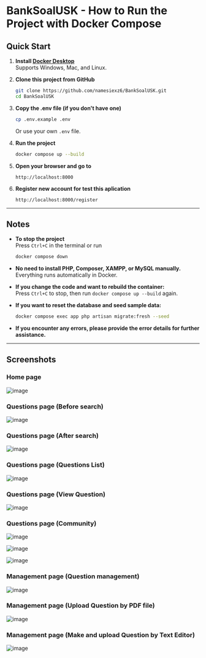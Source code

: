 # BankSoalUSK - How to Run the Project with Docker Compose

## Quick Start

1. **Install [Docker Desktop](https://www.docker.com/products/docker-desktop/)**  
   Supports Windows, Mac, and Linux.

2. **Clone this project from GitHub**
   ```sh
   git clone https://github.com/namesiexz6/BankSoalUSK.git
   cd BankSoalUSK
   ```

3. **Copy the .env file (if you don't have one)**
   ```sh
   cp .env.example .env
   ```
   Or use your own `.env` file.

4. **Run the project**
   ```sh
   docker compose up --build
   ```

5. **Open your browser and go to**
   ```
   http://localhost:8000
   ```
   
6. **Register new account for test this aplication**
   ```
   http://localhost:8000/register
   ```

---

## Notes

- **To stop the project**  
  Press `Ctrl+C` in the terminal or run  
  ```sh
  docker compose down
  ```

- **No need to install PHP, Composer, XAMPP, or MySQL manually.**  
  Everything runs automatically in Docker.

- **If you change the code and want to rebuild the container:**  
  Press `Ctrl+C` to stop, then run `docker compose up --build` again.

- **If you want to reset the database and seed sample data:**  
  ```sh
  docker compose exec app php artisan migrate:fresh --seed
  ```

- **If you encounter any errors, please provide the error details for further assistance.**

---

## Screenshots

### Home page
![image](https://github.com/user-attachments/assets/0993e31b-9da6-4c32-9550-b1c433718cf6)

### Questions page (Before search)
![image](https://github.com/user-attachments/assets/ee3cc40b-35d3-4a35-90c5-78430f019432)

### Questions page (After search)
![image](https://github.com/user-attachments/assets/82247889-d611-4eb6-b48b-06251583c64f)

### Questions page (Questions List)
![image](https://github.com/user-attachments/assets/577e76f4-7bc8-42d6-b2bc-ac9ab044c0b5)

### Questions page (View Question)
![image](https://github.com/user-attachments/assets/343abc9b-3965-4849-8ad8-84704ae3fdfe)

### Questions page (Community)
![image](https://github.com/user-attachments/assets/5d1fec32-6bda-4628-99e3-eaccc2f15e29)

![image](https://github.com/user-attachments/assets/d6dff918-6326-4bc2-a981-d8df66b66a45)

![image](https://github.com/user-attachments/assets/8d370545-6ab6-426b-a88f-4d03ac99fc11)

### Management page (Question management)
![image](https://github.com/user-attachments/assets/d3f33167-8973-4090-8a5a-49dd5db9fbac)

### Management page (Upload Question by PDF file)
![image](https://github.com/user-attachments/assets/8f50ebfc-5042-4e1b-9bd7-40a2e25ba4e4)

### Management page (Make and upload Question by Text Editor)
![image](https://github.com/user-attachments/assets/768ed579-d3d0-4147-ad7c-944bcb5f6d14)
